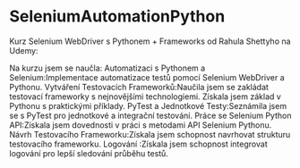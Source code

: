 # SeleniumAutomationPython
Kurz Selenium WebDriver s Pythonem + Frameworks od Rahula Shettyho na Udemy:

Na kurzu jsem se naučla:
Automatizaci s Pythonem a Selenium:Implementace automatizace testů pomocí Selenium WebDriver a Pythonu.
Vytváření Testovacích Frameworků:Naučila jsem se zakládat testovací frameworky s nejnovějšími technologiemi.
Získala jsem základ v Pythonu s praktickými příklady.
PyTest a Jednotkové Testy:Seznámila jsem se s PyTest pro jednotkové a integrační testování.
Práce se Selenium Python API:Získala jsem dovednosti v práci s metodami API Selenium Pythonu.
Návrh Testovacího Frameworku:Získala jsem schopnost navrhovat strukturu testovacího frameworku.
Logování :Získala jsem schopnost integrovat logování pro lepší sledování průběhu testů.
